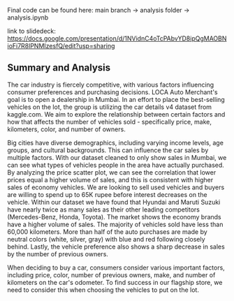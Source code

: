 Final code can be found here: main branch -> analysis folder -> analysis.ipynb

link to slidedeck: https://docs.google.com/presentation/d/1NVidnC4oTcPAbvYD8ipQgMAOBNioFi7R8lPNMIzesfQ/edit?usp=sharing


## Summary and Analysis
The car industry is fiercely competitive, with various factors influencing consumer preferences and purchasing decisions. LOCA Auto Merchant's goal is to open a dealership in Mumbai. In an effort to place the best-selling vehicles on the lot, the group is utilizing the car details v4 dataset from kaggle.com. We aim to explore the relationship between certain factors and how that affects the number of vehicles sold - specifically price, make, kilometers, color, and number of owners.

Big cities have diverse demographics, including varying income levels, age groups, and cultural backgrounds. This can influence the car sales by multiple factors. With our dataset cleaned to only show sales in Mumbai, we can see what types of vehicles people in the area have actually purchased. By analyzing the price scatter plot, we can see the correlation that lower prices equal a higher volume of sales, and this is consistent with higher sales of economy vehicles. We are looking to sell used vehicles and buyers are willing to spend up to 65K rupee before interest decreases on the vehicle. Within our dataset we have found that Hyundai and Maruti Suzuki have nearly twice as many sales as their other leading competitors (Mercedes-Benz, Honda, Toyota). The market shows the economy brands have a higher volume of sales. The majority of vehicles sold have less than 60,000 kilometers. More than half of the auto purchases are made by neutral colors (white, silver, gray) with blue and red following closely behind. Lastly, the  vehicle preference also shows a sharp decrease in sales by the number of previous owners.

When deciding to buy a car, consumers consider various important factors, including price, color, number of previous owners, make, and number of kilometers on the car's odometer. To find success in our flagship store, we need to consider this when choosing the vehicles to put on the lot.  